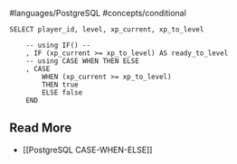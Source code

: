 #languages/PostgreSQL #concepts/conditional 

```postgresql
SELECT player_id, level, xp_current, xp_to_level

	-- using IF() --
	, IF (xp_current >= xp_to_level) AS ready_to_level
	-- using CASE WHEN THEN ELSE
	, CASE
		WHEN (xp_current >= xp_to_level)
		THEN true
		ELSE false
	END
```

## Read More
- [[PostgreSQL CASE-WHEN-ELSE]]
